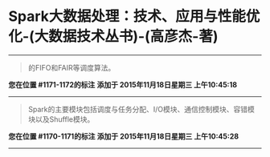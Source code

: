 # Spark大数据处理：技术、应用与性能优化-(大数据技术丛书)-(高彦杰-著)

---

> 的FIFO和FAIR等调度算法。

**您在位置 #1171-1172的标注** **添加于 2015年11月18日星期三 上午10:45:18**

---

> Spark的主要模块包括调度与任务分配、I/O模块、通信控制模块、容错模块以及Shuffle模块。

**您在位置 #1170-1171的标注** **添加于 2015年11月18日星期三 上午10:45:28**

---

